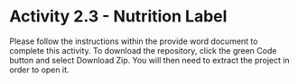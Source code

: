 # Activity 2.3 - Nutrition Label

Please follow the instructions within the provide word document to complete this activity. To download the repository, click the green Code button and select Download Zip. You will then need to extract the project in order to open it.
